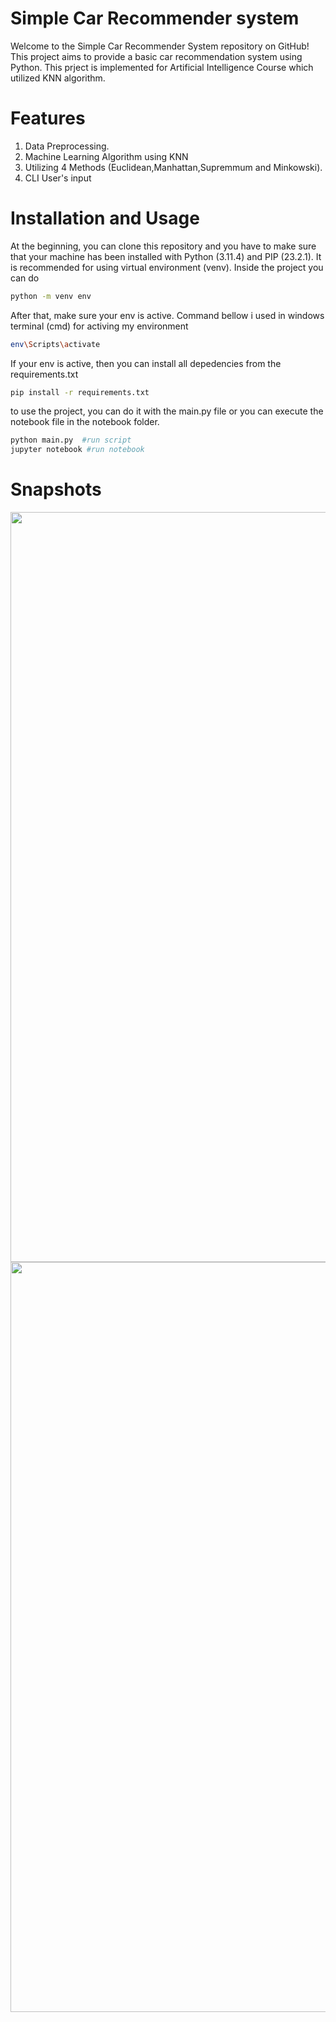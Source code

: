 # Simple Car Recommender system
Welcome to the Simple Car Recommender System repository on GitHub! This project aims to provide a basic car recommendation system using Python. This prject is implemented for Artificial Intelligence Course which utilized KNN algorithm.

# Features
1. Data Preprocessing.
2. Machine Learning Algorithm using KNN
3. Utilizing 4 Methods (Euclidean,Manhattan,Supremmum and Minkowski).
4. CLI User's input

# Installation and Usage
At the beginning, you can clone this repository and you have to make sure that your machine has been installed with Python (3.11.4) and PIP (23.2.1). It is recommended for using virtual environment (venv). Inside the project you can do
```bash
python -m venv env
```
After that, make sure your env is active. Command bellow i used in windows terminal (cmd) for activing my environment
```bash
env\Scripts\activate
```
If your env is active, then you can install all depedencies from the requirements.txt
```bash
pip install -r requirements.txt
```
to use the project, you can do it with the main.py file or you can execute the notebook file in the notebook folder.
``` bash
python main.py  #run script
jupyter notebook #run notebook
```
# Snapshots
<img src = "https://github.com/ismarapw/car-recommender-system/assets/76652264/a281ef85-265d-4640-b603-75ca0e660840" style = "width:1200px">
<img src = "https://github.com/ismarapw/car-recommender-system/assets/76652264/1e12919b-6918-46c1-ba45-5273e46c944e" style = "width:1200px">
